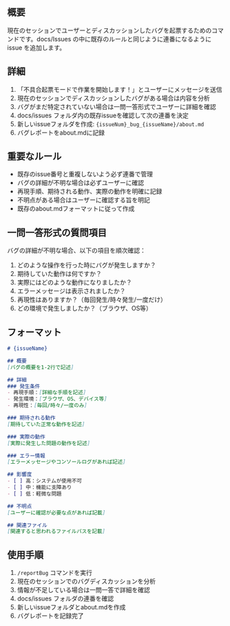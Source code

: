 ## 概要
現在のセッションでユーザーとディスカッションしたバグを起票するためのコマンドです。docs/Issues の中に既存のルールと同じように連番になるように issue を追加します。

## 詳細
1. 「不具合起票モードで作業を開始します！」とユーザーにメッセージを送信
2. 現在のセッションでディスカッションしたバグがある場合は内容を分析
3. バグがまだ特定されていない場合は一問一答形式でユーザーに詳細を確認
4. docs/issues フォルダ内の既存issueを確認して次の連番を決定
5. 新しいissueフォルダを作成: `{issueNum}_bug_{issueName}/about.md`
6. バグレポートをabout.mdに記録

## 重要なルール
- 既存のissue番号と重複しないよう必ず連番で管理
- バグの詳細が不明な場合は必ずユーザーに確認
- 再現手順、期待される動作、実際の動作を明確に記録
- 不明点がある場合はユーザーに確認する旨を明記
- 既存のabout.mdフォーマットに従って作成

## 一問一答形式の質問項目
バグの詳細が不明な場合、以下の項目を順次確認：
1. どのような操作を行った時にバグが発生しますか？
2. 期待していた動作は何ですか？
3. 実際にはどのような動作になりましたか？
4. エラーメッセージは表示されましたか？
5. 再現性はありますか？（毎回発生/時々発生/一度だけ）
6. どの環境で発生しましたか？（ブラウザ、OS等）

## フォーマット
```markdown
# {issueName}

## 概要
[バグの概要を1-2行で記述]

## 詳細
### 発生条件
- 再現手順：[詳細な手順を記述]
- 発生環境：[ブラウザ、OS、デバイス等]
- 再現性：[毎回/時々/一度のみ]

### 期待される動作
[期待していた正常な動作を記述]

### 実際の動作
[実際に発生した問題の動作を記述]

### エラー情報
[エラーメッセージやコンソールログがあれば記述]

## 影響度
- [ ] 高：システムが使用不可
- [ ] 中：機能に支障あり
- [ ] 低：軽微な問題

## 不明点
[ユーザーに確認が必要な点があれば記載]

## 関連ファイル
[関連すると思われるファイルパスを記載]
```

## 使用手順
1. `/reportBug` コマンドを実行
2. 現在のセッションでのバグディスカッションを分析
3. 情報が不足している場合は一問一答で詳細を確認
4. docs/issues フォルダの連番を確認
5. 新しいissueフォルダとabout.mdを作成
6. バグレポートを記録完了